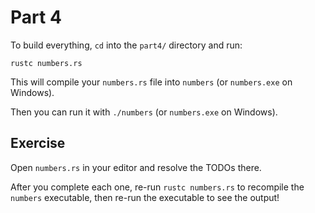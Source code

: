 # Part 4

To build everything, `cd` into the `part4/` directory and run:

```shell
rustc numbers.rs
```

This will compile your `numbers.rs` file into `numbers` (or `numbers.exe` on Windows).

Then you can run it with `./numbers` (or `numbers.exe` on Windows).

## Exercise

Open `numbers.rs` in your editor and resolve the TODOs there.

After you complete each one, re-run `rustc numbers.rs` to
recompile the `numbers` executable, then re-run the executable to see the output!
